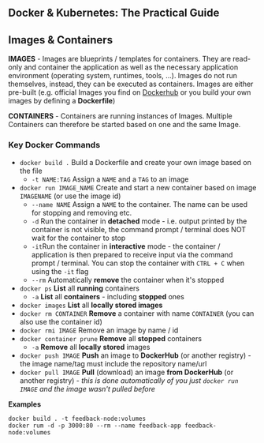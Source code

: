 ## Docker & Kubernetes: The Practical Guide

## Images & Containers

**IMAGES** - Images are blueprints / templates for containers. They are read-only and container the application as well as the necessary application environment (operating system, runtimes, tools, ...). Images do not run themselves, instead, they can be executed as containers. Images are either pre-built (e.g. official Images you find on [Dockerhub](https://hub.docker.com/) or you build your own images by defining a **Dockerfile**)

**CONTAINERS** - Containers are running instances of Images. Multiple Containers can therefore be started based on one and the same Image.

### Key Docker Commands ###

- `docker build .` Build a Dockerfile and create your own image based on the file
  - `-t NAME:TAG` Assign a `NAME` and a `TAG` to an image
- `docker run IMAGE_NAME` Create and start a new container based on image `IMAGENAME` (or use the image id)
  - `--name NAME` Assign a `NAME` to the container. The name can be used for stopping and removing etc.
  - `-d` Run the container in **detached** mode - i.e. output printed by the container is not visible, the command prompt / terminal does NOT wait for the container to stop 
  - `-it`Run the container in **interactive** mode - the container  / application is then prepared to receive input via the command prompt / terminal. You can stop the container with `CTRL + C` when using the `-it` flag
  - `--rm` Automatically **remove** the container when it's stopped
- `docker ps` **List** all **running** containers 
  - `-a` **List** all **containers** - including **stopped** ones
- `docker images` **List** all **locally stored images**
- `docker rm CONTAINER` **Remove** a container with name `CONTAINER` (you can also use the container id)
- `docker rmi IMAGE` Remove an image by name / id
- `docker container prune` **Remove** all **stopped** containers
  - `-a` **Remove** all **locally** **stored** images
- `docker push IMAGE` **Push** an image to **DockerHub** (or another registry) - the image name/tag must include the repository name/url
- `docker pull IMAGE` **Pull** (download) an image **from DockerHub** (or another registry) - *this is done automatically of you just `docker run IMAGE` and the image wasn't pulled before*

 **Examples**

```
docker build . -t feedback-node:volumes
docker rum -d -p 3000:80 --rm --name feedback-app feedback-node:volumes
```

